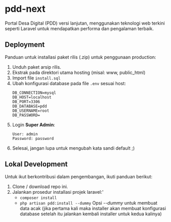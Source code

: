 # pdd-next

Portal Desa Digital (PDD) versi lanjutan, menggunakan teknologi web terkini seperti Laravel untuk mendapatkan performa dan pengalaman terbaik.

## Deployment

Panduan untuk installasi paket rilis (.zip) untuk penggunaan production:

1. Unduh paket arsip rilis.
2. Ekstrak pada direktori utama hosting (misal: www, public_html)
3. Import file `install.sql`
4. Ubah konfigurasi database pada file `.env` sesuai host:
    ```
    DB_CONNECTION=mysql
    DB_HOST=localhost
    DB_PORT=3306
    DB_DATABASE=pdd
    DB_USERNAME=root
    DB_PASSWORD=
    ```
5. Login **Super Admin**:
    ```
    User: admin
    Password: password
    ```
6. Selesai, jangan lupa untuk mengubah kata sandi default ;)

## Lokal Development

Untuk ikut berkontribusi dalam pengembangan, ikuti panduan berikut:

1. Clone / download repo ini.
2. Jalankan prosedur installasi projek laravel:'
    - `composer install`
    - `php artisan pdd:install --dummy` Opsi *--dummy* untuk membuat data acak (jika pertama kali maka installer akan membuat konfigurasi database setelah itu jalankan kembali installer untuk kedua kalinya)